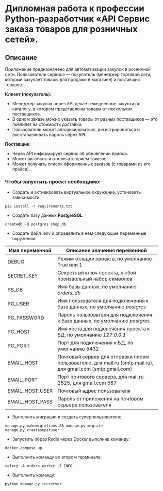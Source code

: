# Дипломная работа к профессии Python-разработчик «API Сервис заказа товаров для розничных сетей».

## Описание

Приложение предназначено для автоматизации закупок в розничной сети. Пользователи сервиса — покупатель (менеджер торговой сети, который закупает товары для продажи в магазине) и поставщик товаров.

**Клиент (покупатель):**

- Менеджер закупок через API делает ежедневные закупки по каталогу, в котором
  представлены товары от нескольких поставщиков.
- В одном заказе можно указать товары от разных поставщиков — это
  повлияет на стоимость доставки.
- Пользователь может авторизироваться, регистрироваться и восстанавливать пароль через API.
    
**Поставщик:**

- Через API информирует сервис об обновлении прайса.
- Может включать и отключать прием заказов.
- Может получать список оформленных заказов (с товарами из его прайса).


### Чтобы запустить проект необходимо:

- Создать и активировать виртуальное окружение, установить зависимости:

```
pip install -r requirements.txt
```
- Создать базу данных **PostgreSQL**:
```
createdb -U postgres shop_db
```

- Создать файл .env и определить в нем следующие переменные окружения:

| Имя переменной  | Описание значения переменной                                                                                     |
|-----------------|------------------------------------------------------------------------------------------------------------------|
| DEBUG           | Режим отладки проекта, по умолчанию True или 1                                                                   |
| SECRET_KEY      | Секретный ключ проекта, любой произвольный набор символов                                                        |
| PS_DB           | Имя базы данных, по умолчанию *orders_db*                                                                        |
| PG_USER         | Имя пользователя для подключения к базе данных, по умолчанию *postgres*                                          |
| PG_PASSWORD     | Пароль пользователя для подключения к базе данных, по умолчанию *postgres*                                       |
| PG_HOST         | Имя хоста для подключения проекта к БД, по умолчанию *127.0.0.1*                                                 |
| PG_PORT         | Порт для подключения к БД, по умолчанию 5432                                                                     |
| EMAIL_HOST      | Почтовый сервер для отправки писем пользователю, для mail.ru (smtp.mail.ru),<br/> для gmail.com (smtp.gmail.com) |
| EMAIL_PORT      | Порт почтового сервера, для mail.ru 2525, для gmail.com 587                                                      |
| EMAIL_HOST_USER | Почтовый адрес пользователя                                                                                      |
| EMAIL_HOST_PASS | Пароль от приложения на почтовом сервере пользователя                                                            |

- Выполнить миграции и создать суперпользователя:

```
manage.py makemigrations && manage.py migrate
manage.py createsuperuser
```

- Запустить образ Redis через Docker выполнив команду:

```
docker-compose up
```

- Выполнить команду во втором терминале:

```
celery -A orders worker -l INFO
```

- Выполнить команду:

```
python manage.py runserver
```
